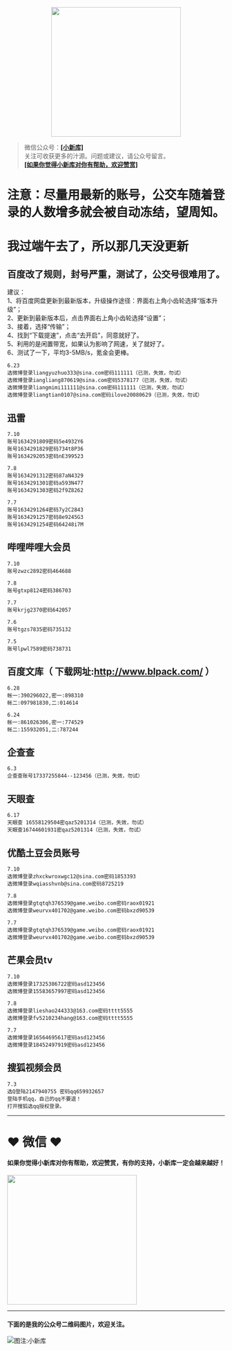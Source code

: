 <div align="center">
<a href="https://xiaoxinku.ys168.com">
<img width="300" src="https://s1.ax1x.com/2020/05/26/tiwdl8.gif"/>
</a>
</div>


>微信公众号：**<a href="#jump_1">[小新库]</a>**  
关注可收获更多的汁源。问题或建议，请公众号留言。  
**<a href="#jump_1">[如果你觉得小新库对你有帮助，欢迎赞赏]</a>**

# 注意：尽量用最新的账号，公交车随着登录的人数增多就会被自动冻结，望周知。  
  
# 我过端午去了，所以那几天没更新  


## 百度改了规则，封号严重，测试了，公交号很难用了。
建议：  
1、将百度网盘更新到最新版本，升级操作途径：界面右上角小齿轮选择“版本升级”；  
2、更新到最新版本后，点击界面右上角小齿轮选择“设置”；  
3、接着，选择“传输”；  
4、找到“下载提速”，点击“去开启”，同意就好了。  
5、利用的是闲置带宽，如果认为影响了网速，关了就好了。  
6、测试了一下，平均3-5MB/s，氪金会更棒。  

```
6.23
选微博登录liangyuzhuo333@sina.com密码111111（已测，失效，勿试）
选微博登录iangliang870619@sina.com密码5378177（已测，失效，勿试）
选微博登录liangmimi111111@sina.com密码111111（已测，失效，勿试）
选微博登录liangtian0107@sina.com密码ilove20080629（已测，失效，勿试）

```

## 迅雷

```
7.10
账号1634291809密码5e4932Y6
账号1634291829密码734t8P36
账号1634292053密码nE399523

7.8
账号1634291312密码87aN4329
账号1634291301密码a593N477
账号1634291303密码2f9Z8262

7.7
账号1634291264密码7y2C2843
账号1634291257密码8e9245G3
账号1634291254密码64248i7M

```

## 哔哩哔哩大会员

```
7.10
账号zwzc2892密码464688

7.8
账号gtxp8124密码386703

7.7
账号krjg2370密码642057

7.6
账号tgzs7835密码735132

7.5
账号lpwl7589密码738731

```

## 百度文库（ 下载网址:http://www.blpack.com/ ）

```
6.28
帐一:390296022,密一:898310
帐二:097981830,二:014614

6.24
帐一:861026306,密一:774529
帐二:155932051,二:787244

```

## 企查查

```
6.3
企查查账号17337255844--123456（已测，失效，勿试）

```

## 天眼查

```
6.17
天眼查 16558129504密qaz5201314（已测，失效，勿试）
天眼查16744601931密qaz5201314（已测，失效，勿试）

```

## 优酷土豆会员账号

```
7.10
选微博登录zhxckwroxwgc12@sina.com密码1853393
选微博登录wqiasshvnb@sina.com密码8725219

7.8
选微博登录gtqtqh376539@game.weibo.com密码raox01921
选微博登录weurvx401702@game.weibo.com密码bxzd90539

7.7
选微博登录gtqtqh376539@game.weibo.com密码raox01921
选微博登录weurvx401702@game.weibo.com密码bxzd90539

```

## 芒果会员tv

```
7.10
选微博登录17325386722密码asd123456
选微博登录15583657997密码asd123456

7.8
选微博登录lieshao244333@163.com密码tttt5555
选微博登录fv5210234hang@163.com密码tttt5555

7.7
选微博登录16564695617密码asd123456
选微博登录18452497919密码asd123456

```

## 搜狐视频会员

```
7.3
选Q登陆2147940755 密码qq659932657
登陆手机qq，自己的qq不要退！
打开搜狐选qq授权登录。

```

***

# ❤ 微信 ❤ 

#### 如果你觉得小新库对你有帮助，欢迎赞赏，有你的支持，小新库一定会越来越好！
<div>
<a href="https://s1.ax1x.com/2020/05/26/tiVwse.png">
<img width="300" src="https://camo.githubusercontent.com/be06971baed9105260e0ed5c03746108c30b527f/68747470733a2f2f63646e2e6275796d6561636f666665652e636f6d2f627574746f6e732f64656661756c742d6f72616e67652e706e67"/>
</a>
</div>

<a id="jump_1"></a> 
***
#### 下面的是我的公众号二维码图片，欢迎关注。  
![图注:小新库](https://s1.ax1x.com/2020/05/15/Ysg6dH.jpg) 

